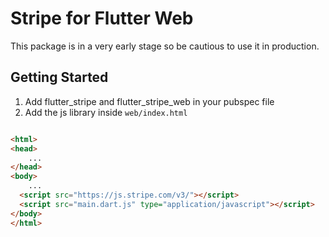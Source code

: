 # Stripe for Flutter Web

This package is in a very early stage so be cautious to use it in production.

## Getting Started

1. Add flutter_stripe and flutter_stripe_web in your pubspec file
2. Add the js library inside `web/index.html`

```html

<html>
<head>
    ...
</head>
<body>
    ...
  <script src="https://js.stripe.com/v3/"></script>
  <script src="main.dart.js" type="application/javascript"></script>
</body>
</html>
```